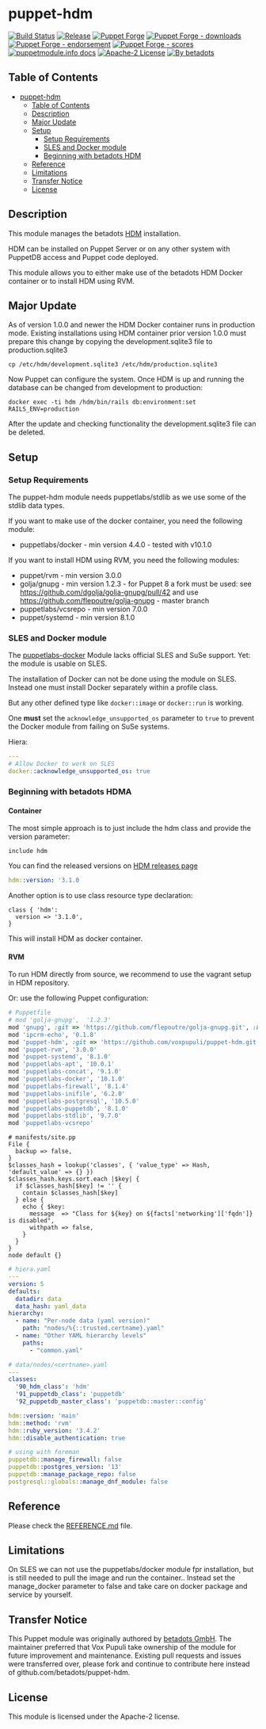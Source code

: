 # puppet-hdm

[![Build Status](https://github.com/voxpupuli/puppet-hdm/workflows/CI/badge.svg)](https://github.com/voxpupuli/puppet-hdm/actions?query=workflow%3ACI)
[![Release](https://github.com/voxpupuli/puppet-hdm/actions/workflows/release.yml/badge.svg)](https://github.com/voxpupuli/puppet-hdm/actions/workflows/release.yml)
[![Puppet Forge](https://img.shields.io/puppetforge/v/puppet/hdm.svg)](https://forge.puppetlabs.com/puppet/hdm)
[![Puppet Forge - downloads](https://img.shields.io/puppetforge/dt/puppet/hdm.svg)](https://forge.puppetlabs.com/puppet/hdm)
[![Puppet Forge - endorsement](https://img.shields.io/puppetforge/e/puppet/hdm.svg)](https://forge.puppetlabs.com/puppet/hdm)
[![Puppet Forge - scores](https://img.shields.io/puppetforge/f/puppet/hdm.svg)](https://forge.puppetlabs.com/puppet/hdm)
[![puppetmodule.info docs](http://www.puppetmodule.info/images/badge.png)](http://www.puppetmodule.info/m/puppet-hdm)
[![Apache-2 License](https://img.shields.io/github/license/voxpupuli/puppet-hdm.svg)](LICENSE)
[![By betadots](https://img.shields.io/badge/by-betadots-fb7047.svg)](#transfer-notice)

## Table of Contents

- [puppet-hdm](#puppet-hdm)
  - [Table of Contents](#table-of-contents)
  - [Description](#description)
  - [Major Update](#major-update)
  - [Setup](#setup)
    - [Setup Requirements](#setup-requirements)
    - [SLES and Docker module](#sles-and-docker-module)
    - [Beginning with betadots HDM](#beginning-with-betadots-hdm)
  - [Reference](#reference)
  - [Limitations](#limitations)
  - [Transfer Notice](#transfer-notice)
  - [License](#license)

## Description

This module manages the betadots [HDM](https://github.com/betadots/hdm) installation.

HDM can be installed on Puppet Server or on any other system with PuppetDB access and Puppet code deployed.

This module allows you to either make use of the betadots HDM Docker container or to install HDM using RVM.

## Major Update

As of version 1.0.0 and newer the HDM Docker container runs in production mode.
Existing installations using HDM container prior version 1.0.0 must prepare this change by copying the development.sqlite3 file to production.sqlite3

```shell
cp /etc/hdm/development.sqlite3 /etc/hdm/production.sqlite3
```

Now Puppet can configure the system.
Once HDM is up and running the database can be changed from development to production:

```shell
docker exec -ti hdm /hdm/bin/rails db:environment:set RAILS_ENV=production
```

After the update and checking functionality the development.sqlite3 file can be deleted.

## Setup

### Setup Requirements

The puppet-hdm module needs puppetlabs/stdlib as we use some of the stdlib data types.

If you want to make use of the docker container, you need the following module:

- puppetlabs/docker - min version 4.4.0 - tested with v10.1.0

If you want to install HDM using RVM, you need the following modules:

- puppet/rvm - min version 3.0.0
- golja/gnupg - min version 1.2.3 - for Puppet 8 a fork must be used: see https://github.com/dgolja/golja-gnupg/pull/42 and use https://github.com/flepoutre/golja-gnupg - master branch
- puppetlabs/vcsrepo - min version 7.0.0
- puppet/systemd     - min version 8.1.0

### SLES and Docker module

The [puppetlabs-docker](https://forge.puppet.com/modules/puppetlabs/docker/readme) Module lacks official SLES and SuSe support. Yet: the module is usable on SLES.

The installation of Docker can not be done using the module on SLES.
Instead one must install Docker separately within a profile class.

But any other defined type like `docker::image` or `docker::run` is working.

One **must** set the `acknowledge_unsupported_os` parameter to `true` to prevent the Docker module from failing on SuSe systems.

Hiera:

```yaml
---
# Allow Docker to work on SLES
docker::acknowledge_unsupported_os: true
```

### Beginning with betadots HDMA

#### Container

The most simple approach is to just include the hdm class and provide the version parameter:

```puppet
include hdm
```

You can find the released versions on [HDM releases page](https://github.com/betadots/hdm/releases)
```yaml
hdm::version: '3.1.0
```

Another option is to use class resource type declaration:

```puppet
class { 'hdm':
  version => '3.1.0',
}
```

This will install HDM as docker container.

#### RVM

To run HDM directly from source, we recommend to use the vagrant setup in HDM repository.

Or: use the following Puppet configuration:

```ruby
# Puppetfile
# mod 'golja-gnupg',  '1.2.3'
mod 'gnupg', :git => 'https://github.com/flepoutre/golja-gnupg.git', :branch => 'master'
mod 'ipcrm-echo', '0.1.8'
mod 'puppet-hdm', :git => 'https://github.com/voxpupuli/puppet-hdm.git', :branch => 'fix_rvm'
mod 'puppet-rvm', '3.0.0'
mod 'puppet-systemd', '8.1.0'
mod 'puppetlabs-apt', '10.0.1'
mod 'puppetlabs-concat', '9.1.0'
mod 'puppetlabs-docker', '10.1.0'
mod 'puppetlabs-firewall', '8.1.4'
mod 'puppetlabs-inifile', '6.2.0'
mod 'puppetlabs-postgresql', '10.5.0'
mod 'puppetlabs-puppetdb', '8.1.0'
mod 'puppetlabs-stdlib', '9.7.0'
mod 'puppetlabs-vcsrepo'
```

```puppet
# manifests/site.pp
File {
  backup => false,
}
$classes_hash = lookup('classes', { 'value_type' => Hash, 'default_value' => {} })
$classes_hash.keys.sort.each |$key| {
  if $classes_hash[$key] != '' {
    contain $classes_hash[$key]
  } else {
    echo { $key:
      message  => "Class for ${key} on ${facts['networking']['fqdn']} is disabled",
      withpath => false,
    }
  }
}
node default {}
```

```yaml
# hiera.yaml
---
version: 5
defaults:
  datadir: data
  data_hash: yaml_data
hierarchy:
  - name: "Per-node data (yaml version)"
    path: "nodes/%{::trusted.certname}.yaml"
  - name: "Other YAML hierarchy levels"
    paths:
      - "common.yaml"
```

```yaml
# data/nodes/<certname>.yaml
---
classes:
  '90_hdm_class': 'hdm'
  '91_puppetdb_class': 'puppetdb'
  '92_puppetdb_master_class': 'puppetdb::master::config'

hdm::version: 'main'
hdm::method: 'rvm'
hdm::ruby_version: '3.4.2'
hdm::disable_authentication: true

# using with foreman
puppetdb::manage_firewall: false
puppetdb::postgres_version: '13'
puppetdb::manage_package_repo: false
postgresql::globals::manage_dnf_module: false
```

## Reference

Please check the [REFERENCE.md](REFERENCE.md) file.

## Limitations

On SLES we can not use the puppetlabs/docker module fpr installation, but is still needed to pull the image and run the container..
Instead set the manage_docker parameter to false and take care on docker package and service by yourself.

## Transfer Notice

This Puppet module was originally authored by [betadots GmbH](https://www.betadots.de).
The maintainer preferred that Vox Pupuli take ownership of the module for future improvement and maintenance.
Existing pull requests and issues were transferred over, please fork and continue to contribute here instead of github.com/betadots/puppet-hdm.

## License

This module is licensed under the Apache-2 license.
